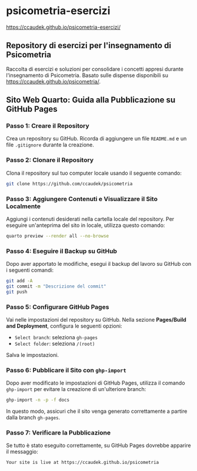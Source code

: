 # psicometria-esercizi

https://ccaudek.github.io/psicometria-esercizi/

## Repository di esercizi per l'insegnamento di Psicometria

Raccolta di esercizi e soluzioni per consolidare i concetti appresi durante l'insegnamento di Psicometria. Basato sulle dispense disponibili su <https://ccaudek.github.io/psicometria/>.


## Sito Web Quarto: Guida alla Pubblicazione su GitHub Pages

### Passo 1: Creare il Repository

Crea un repository su GitHub. Ricorda di aggiungere un file `README.md` e un file `.gitignore` durante la creazione.

### Passo 2: Clonare il Repository

Clona il repository sul tuo computer locale usando il seguente comando:

```bash
git clone https://github.com/ccaudek/psicometria
```

### Passo 3: Aggiungere Contenuti e Visualizzare il Sito Localmente

Aggiungi i contenuti desiderati nella cartella locale del repository. Per eseguire un'anteprima del sito in locale, utilizza questo comando:

```bash
quarto preview --render all --no-browse
```

### Passo 4: Eseguire il Backup su GitHub

Dopo aver apportato le modifiche, esegui il backup del lavoro su GitHub con i seguenti comandi:

```bash
git add -A
git commit -m "Descrizione del commit"
git push
```

### Passo 5: Configurare GitHub Pages

Vai nelle impostazioni del repository su GitHub. Nella sezione **Pages/Build and Deployment**, configura le seguenti opzioni:

- `Select branch`: seleziona `gh-pages`
- `Select folder`: seleziona `/(root)`

Salva le impostazioni.

### Passo 6: Pubblicare il Sito con `ghp-import`

Dopo aver modificato le impostazioni di GitHub Pages, utilizza il comando `ghp-import` per evitare la creazione di un'ulteriore branch:

```bash
ghp-import -n -p -f docs
```

In questo modo, assicuri che il sito venga generato correttamente a partire dalla branch `gh-pages`.

### Passo 7: Verificare la Pubblicazione

Se tutto è stato eseguito correttamente, su GitHub Pages dovrebbe apparire il messaggio:

```
Your site is live at https://ccaudek.github.io/psicometria
```
